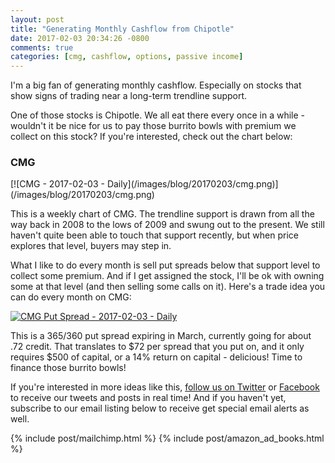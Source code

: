 ```yaml
---
layout: post
title: "Generating Monthly Cashflow from Chipotle"
date: 2017-02-03 20:34:26 -0800
comments: true
categories: [cmg, cashflow, options, passive income]
---
```


I'm a big fan of generating monthly cashflow. Especially on stocks that show signs of trading near a long-term trendline support.

One of those stocks is Chipotle. We all eat there every once in a while - wouldn't it be nice for us to pay those burrito bowls with premium we collect on this stock? If you're interested, check out the chart below:

<h3 id="20170203-cmg">CMG</h3>
[![CMG - 2017-02-03 - Daily](/images/blog/20170203/cmg.png)](/images/blog/20170203/cmg.png)

This is a weekly chart of CMG. The trendline support is drawn from all the way back in 2008 to the lows of 2009 and swung out to the present. We still haven't quite been able to touch that support recently, but when price explores that level, buyers may step in.

What I like to do every month is sell put spreads below that support level to collect some premium. And if I get assigned the stock, I'll be ok with owning some at that level (and then selling some calls on it). Here's a trade idea you can do every month on CMG:

[![CMG Put Spread - 2017-02-03 - Daily](/images/blog/20170203/cmgps.png)](/images/blog/20170203/cmgps.png)

This is a 365/360 put spread expiring in March, currently going for about .72 credit. That translates to $72 per spread that you put on, and it only requires $500 of capital, or a 14% return on capital - delicious! Time to finance those burrito bowls!

If you're interested in more ideas like this, [follow us on Twitter](https://twitter.com/theta_positive "Follow @thetatrades on Twitter") or [Facebook](https://facebook.com/thetatrades "Follow @thetatrades on Facebook") to receive our tweets and posts in real time! And if you haven't yet, subscribe to our email listing below to receive get special email alerts as well.

{% include post/mailchimp.html %}
{% include post/amazon_ad_books.html %}
